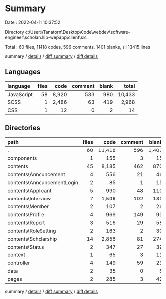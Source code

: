 # Summary

Date : 2022-04-11 10:37:52

Directory c:\Users\Tanatorn\Desktop\Code\webdev\software-engineer\scholarship-wepapp\client\src

Total : 60 files,  11418 codes, 596 comments, 1401 blanks, all 13415 lines

summary / [details](details.md) / [diff summary](diff.md) / [diff details](diff-details.md)

## Languages
| language | files | code | comment | blank | total |
| :--- | ---: | ---: | ---: | ---: | ---: |
| JavaScript | 58 | 8,920 | 533 | 980 | 10,433 |
| SCSS | 1 | 2,486 | 63 | 419 | 2,968 |
| CSS | 1 | 12 | 0 | 2 | 14 |

## Directories
| path | files | code | comment | blank | total |
| :--- | ---: | ---: | ---: | ---: | ---: |
| . | 60 | 11,418 | 596 | 1,401 | 13,415 |
| components | 1 | 155 | 3 | 15 | 173 |
| contents | 45 | 8,185 | 462 | 870 | 9,517 |
| contents\Announcement | 4 | 556 | 21 | 44 | 621 |
| contents\AnnouncementLogin | 2 | 85 | 1 | 15 | 101 |
| contents\Applicant | 5 | 990 | 48 | 110 | 1,148 |
| contents\Interview | 7 | 1,596 | 102 | 183 | 1,881 |
| contents\Member | 2 | 107 | 2 | 24 | 133 |
| contents\Profile | 4 | 969 | 149 | 93 | 1,211 |
| contents\Report | 3 | 516 | 29 | 58 | 603 |
| contents\RoleSetting | 2 | 163 | 2 | 30 | 195 |
| contents\Scholarship | 14 | 2,856 | 81 | 274 | 3,211 |
| contents\Status | 2 | 347 | 27 | 39 | 413 |
| context | 1 | 65 | 3 | 11 | 79 |
| controller | 4 | 149 | 59 | 23 | 231 |
| data | 2 | 35 | 0 | 6 | 41 |
| pages | 2 | 285 | 3 | 42 | 330 |

summary / [details](details.md) / [diff summary](diff.md) / [diff details](diff-details.md)